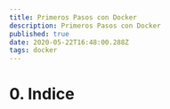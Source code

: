 ```yaml
---
title: Primeros Pasos con Docker
description: Primeros Pasos con Docker
published: true
date: 2020-05-22T16:48:00.288Z
tags: docker
---
```


# 0. Indice


